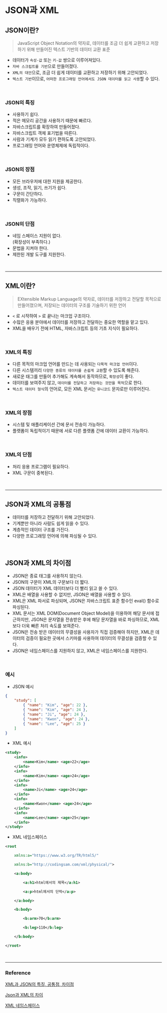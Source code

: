 # JSON과 XML

## JSON이란?

> JavaScript Object Notation의 약자로, 데이터를 조금 더 쉽게 교환하고 저장하기 위해 만들어진 텍스트 기반의 데이터 교환 표준

- 데이터가 `속성-값` 또는 `키-값` 쌍으로 이루어져있다. 
- `자바 스크립트를 기반`으로 만들어졌다.
- `XML의 대안`으로, 조금 더 쉽게 데이터를 교환하고 저장하기 위해 고안되었다.
- `텍스트 기반`이므로, `어떠한 프로그래밍 언어에서도 JSON 데이터를 읽고 사용`할 수 있다.

<br>

### JSON의 특징

- 사용하기 쉽다.
- 적은 메모리 공간을 사용하기 때문에 빠르다.
- 자바스크립트를 확장하여 만들어졌다.
- 자바스크립트 객체 표기법을 따른다.
- 사람과 기계가 모두 읽기 편하도록 고안되었다.
- 프로그래밍 언어와 운영체제에 독립적이다.

<br>

### JSON의 장점

- 모든 브라우저에 대한 지원을 제공한다.
- 생성, 조작, 읽기, 쓰기가 쉽다.
- 구문이 간단하다.
- 직렬화가 가능하다.

<br>

### JSON의 단점

- 네임 스페이스 지원이 없다.   
(확장성이 부족하다.)
- 문법을 지켜야 한다.
- 제한된 개발 도구를 지원한다.

<br>

---

## XML이란?

> EXtensible Markup Language의 약자로, 데이터를 저장하고 전달할 목적으로 만들어졌으며, 저장되는 데이터의 구조를 기술하기 위한 언어

- `<` 로 시작하여 `>` 로 끝나는 마크업 구조이다.
- 수많은 응용 분야에서 데이터를 저장하고 전달하는 중요한 역할을 맡고 있다.
- XML을 배우기 전에 HTML, 자바스크립트 등의 기초 지식이 필요하다.

<br>

### XML의 특징

- 다른 목적의 마크업 언어를 만드는 데 사용되는 `다목적 마크업 언어`이다.
- 다른 시스템끼리 `다양한 종류의 데이터를 손쉽게 교환`할 수 있도록 해준다.
- 새로운 태그를 만들어 추가해도 계속해서 동작하므로, `확장성`이 좋다.
- 데이터를 보여주지 않고, `데이터를 전달하고 저장하는 것만을 목적`으로 한다.
- `텍스트 데이터 형식`의 언어로, 모든 XML 문서는 `유니코드` 문자로만 이루어진다.

<br>

### XML의 장점

- 시스템 및 애플리케이션 간에 문서 전송이 가능하다.
- 플랫폼이 독립적이기 때문에 서로 다른 플랫폼 간에 데이터 교환이 가능하다.

<br>

### XML의 단점

- 처리 응용 프로그램이 필요하다.
- XML 구문이 중복된다.

<br>

---

## JSON과 XML의 공통점

- 데이터를 저장하고 전달하기 위해 고안되었다.
- 기계뿐만 아니라 사람도 쉽게 읽을 수 있다.
- 계층적인 데이터 구조를 가진다.
- 다양한 프로그래밍 언어에 의해 파싱될 수 있다.

<br>

## JSON과 XML의 차이점

- JSON은 종료 태그를 사용하지 않는다.
- JSON의 구문이 XML의 구문보다 더 짧다.
- JSON 데이터가 XML 데이터보다 더 빨리 읽고 쓸 수 있다.
- XML은 배열을 사용할 수 없지만, JSON은 배열을 사용할 수 있다.
- XML은 XML 파서로 파싱되며, JSON은 자바스크립트 표준 함수인 eval() 함수로 파싱된다.
- XML 문서는 XML DOM(Document Object Model)을 이용하여 해당 문서에 접근하지만, JSON은 문자열을 전송받은 후에 해당 문자열을 바로 파싱하므로, XML보다 더욱 빠른 처리 속도를 보여준다.
- JSON은 전송 받은 데이터의 무결성을 사용자가 직접 검증해야 하지만, XML은 데이터의 검증이 필요한 곳에서 스키마를 사용하여 데이터의 무결성을 검증할 수 있다.
- JSON은 네임스페이스를 지원하지 않고, XML은 네임스페이스를 지원한다.   

<br>

### 예시

- JSON 예시
```JSON
{
    "study": [
        { "name": "Kim", "age": 22 },
        { "name": "Kim", "age": 24 },
        { "name": "Ji", "age": 24 },
        { "name": "Kwon", "age": 24 },
        { "name": "Lee", "age": 25 }
    ]
}
```

- XML 예시
```XML
<study>
    <info>
        <name>Kim</name> <age>22</age>
    </info>
    <info>
        <name>Kim</name> <age>24</age>
    </info>
    <info>
        <name>Ji</name> <age>24</age>
    </info>
    <info>
        <name>Kwon</name> <age>24</age>
    </info>
    <info>
        <name>Lee</name> <age>25</age>
    </info>
</study>
```
- XML 네임스페이스
```XML
<root

    xmlns:a="https://www.w3.org/TR/html5/"

    xmlns:b="http://codingsam.com/xml/physical/">

    <a:body>

        <a:h1>html에서의 제목</a:h1>

        <a:p>html에서의 단락</a:p>

    </a:body>

    <b:body>

        <b:arm>70</b:arm>

        <b:leg>110</b:leg>

    </b:body>

</root>
```
<br>

---

### Reference

<a href="https://velog.io/@cil05265/XML%EA%B3%BC-JSON%EC%9D%98-%ED%8A%B9%EC%A7%95-%EA%B3%B5%ED%86%B5%EC%A0%90-%EC%B0%A8%EC%9D%B4%EC%A0%90">XML과 JSON의 특징, 공통점, 차이점</a>

<a href="https://sujl95.tistory.com/59">Json과 XML의 차이</a>

<a href="http://www.tcpschool.com/xml/xml_basic_namespace">XML 네임스페이스</a>